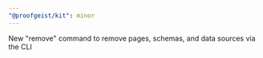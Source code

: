 ```yaml
---
"@proofgeist/kit": minor
---
```


New "remove" command to remove pages, schemas, and data sources via the CLI
